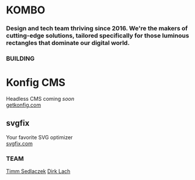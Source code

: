 # KOMBO
### Design and tech team thriving since 2016. We're the makers of cutting-edge solutions, tailored specifically for those luminous rectangles that dominate our digital world.

### BUILDING

# Konfig CMS
Headless CMS coming *soon*<br/>
[getkonfig.com](https://getkonfig.com/)

## svgfix
Your favorite SVG optimizer<br/>
[svgfix.com](https://www.svgfix.com/)

### TEAM

[Timm Sedlaczek](https://github.com/timmsedlaczek/)
[Dirk Lach](https://github.com/dirklach)
